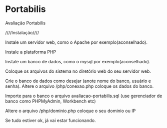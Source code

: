 Portabilis
==========

Avaliação Portabilis


////Instalação////

Instale um servidor web, como o Apache por exemplo(aconselhado).

Instale a plataforma PHP

Instale um banco de dados, como o mysql por exemplo(aconselhado).

Coloque os arquivos do sistema no diretório web do seu servidor web.

Crie o banco de dados como desejar (anote nome do banco, usuário e senha).
Altere o arquivo /php/conexao.php
coloque os dados do banco.

Importe para o banco o arquivo avaliacao-portabilis.sql (use gerenciador de banco como PHPMyAdmin, Workbench etc)

Altere o arquivo /php/dominio.php
coloque o seu dominio ou IP


Se tudo estiver ok, já vai estar funcionando.

